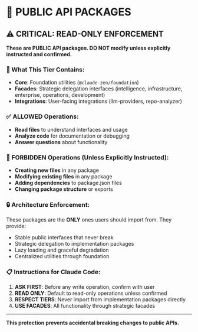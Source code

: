 # 🌟 PUBLIC API PACKAGES

## ⚠️ CRITICAL: READ-ONLY ENFORCEMENT

**These are PUBLIC API packages. DO NOT modify unless explicitly instructed and confirmed.**

### 🎯 What This Tier Contains:

- **Core**: Foundation utilities (`@claude-zen/foundation`)
- **Facades**: Strategic delegation interfaces (intelligence, infrastructure, enterprise, operations, development)
- **Integrations**: User-facing integrations (llm-providers, repo-analyzer)

### ✅ ALLOWED Operations:

- **Read files** to understand interfaces and usage
- **Analyze code** for documentation or debugging
- **Answer questions** about functionality

### 🚫 FORBIDDEN Operations (Unless Explicitly Instructed):

- **Creating new files** in any package
- **Modifying existing files** in any package
- **Adding dependencies** to package.json files
- **Changing package structure** or exports

### 🔒 Architecture Enforcement:

These packages are the **ONLY** ones users should import from. They provide:

- Stable public interfaces that never break
- Strategic delegation to implementation packages
- Lazy loading and graceful degradation
- Centralized utilities through foundation

### 📋 Instructions for Claude Code:

1. **ASK FIRST**: Before any write operation, confirm with user
2. **READ ONLY**: Default to read-only operations unless confirmed
3. **RESPECT TIERS**: Never import from implementation packages directly
4. **USE FACADES**: All functionality through strategic facades

---

**This protection prevents accidental breaking changes to public APIs.**
